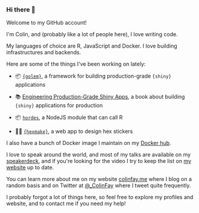 ### Hi there 👋

Welcome to my GitHub account!

I'm Colin, and (probably like a lot of people here), I love writing code. 

My languages of choice are R, JavaScript and Docker. I love building infrastructures and backends. 

Here are some of the things I've been working on lately: 

+ 📦 [`{golem}`](https://github.com/ThinkR-open/golem), a framework for building production-grade `{shiny}` applications

+ 📚 [Engineering Production-Grade Shiny Apps](https://engineering-shiny.org), a book about building `{shiny}` applications for production

+ 📦 [`hordes`](https://github.com/ColinFay/hordes), a NodeJS module that can call R 

+ 👨‍💻 [`{hexmake}`](https://connect.thinkr.fr/hexmake/), a web app to design hex stickers

I also have a bunch of Docker image I maintain on my [Docker hub](https://hub.docker.com/u/colinfay). 

I love to speak around the world, and most of my talks are available on my [speakerdeck](https://speakerdeck.com/colinfay), and if you're looking for the video I try to keep the list on [my website](https://colinfay.me/talks-publications/) up to date. 

You can learn more about me on my website [colinfay.me](https://colinfay.me) where I blog on a random basis and on Twitter at [@_ColinFay](https://twitter.com/_ColinFay) where I tweet quite frequently. 

I probably forgot a lot of things here, so feel free to explore my profiles and website, and to contact me if you need my help!

<!--
**ColinFay/colinfay** is a ✨ _special_ ✨ repository because its `README.md` (this file) appears on your GitHub profile.

Here are some ideas to get you started:

- 🔭 I’m currently working on ...
- 🌱 I’m currently learning ...
- 👯 I’m looking to collaborate on ...
- 🤔 I’m looking for help with ...
- 💬 Ask me about ...
- 📫 How to reach me: ...
- 😄 Pronouns: ...
- ⚡ Fun fact: ...
-->
